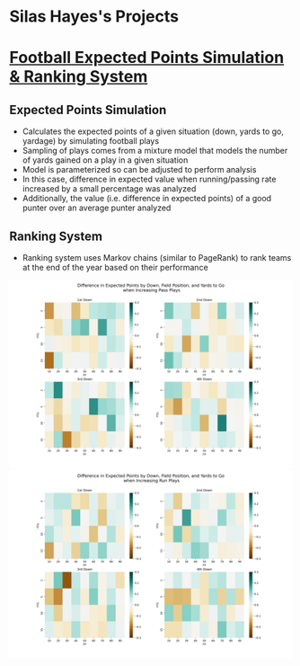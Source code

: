 # Silas Hayes's Projects

# [Football Expected Points Simulation & Ranking System](https://github.com/silashayes/football-expected-points)
## Expected Points Simulation
- Calculates the expected points of a given situation (down, yards to go, yardage) by simulating football plays
- Sampling of plays comes from a mixture model that models the number of yards gained on a play in a given situation
- Model is parameterized so can be adjusted to perform analysis
- In this case, difference in expected value when running/passing rate increased by a small percentage was analyzed
- Additionally, the value (i.e. difference in expected points) of a good punter over an average punter analyzed
## Ranking System
- Ranking system uses Markov chains (similar to PageRank) to rank teams at the end of the year based on their performance

![](https://github.com/silashayes/silashayes.github.io/blob/main/images/EP%20Pass%20Visualization.png)
![](https://github.com/silashayes/silashayes.github.io/blob/main/images/EP%20Run%20Visualization.png)
